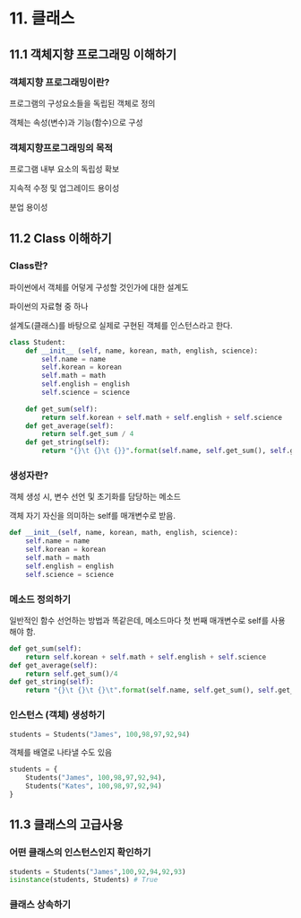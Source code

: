 # 11. 클래스



## 11.1 객체지향 프로그래밍 이해하기



### 객체지향 프로그래밍이란?

프로그램의 구성요소들을 독립된 객체로 정의

객체는 속성(변수)과 기능(함수)으로 구성



### 객체지향프로그래밍의 목적

프로그램 내부 요소의 독립성 확보

지속적 수정 및 업그레이드 용이성

분업 용이성



## 11.2 Class 이해하기

### Class란?

파이썬에서 객체를 어덯게 구성할 것인가에 대한 설계도

파이썬의 자료형 중 하나

설계도(클래스)를 바탕으로 실제로 구현된 객체를 인스턴스라고 한다.

```python
class Student:
	def __init__ (self, name, korean, math, english, science):
		self.name = name
		self.korean = korean
		self.math = math
		self.english = english
		self.science = science
	
	def get_sum(self):
		return self.korean + self.math + self.english + self.science
	def get_average(self):
		return self.get_sum / 4
	def get_string(self):
		return "{}\t {}\t {}}".format(self.name, self.get_sum(), self.get_average())
```



### 생성자란?

객체 생성 시, 변수 선언 및 초기화를 담당하는 메소드

객체 자기 자신을 의미하는 self를 매개변수로 받음.

```python
def __init__(self, name, korean, math, english, science):
	self.name = name
	self.korean = korean
	self.math = math
	self.english = english
	self.science = science
```



### 메소드 정의하기

일반적인 함수 선언하는 방법과 똑같은데, 메소드마다 첫 번째 매개변수로 self를 사용해야 함.

```python
def get_sum(self):
	return self.korean + self.math + self.english + self.science
def get_average(self):
	return self.get_sum()/4
def get_string(self):
	return "{}\t {}\t {}\t".format(self.name, self.get_sum(), self.get_average())
```



### 인스턴스 (객체) 생성하기

```python
students = Students("James", 100,98,97,92,94)
```

객체를 배열로 나타낼 수도 있음

```python
students = {
	Students("James", 100,98,97,92,94),
	Students("Kates", 100,98,97,92,94)
}
```







## 11.3 클래스의 고급사용

### 어떤 클래스의 인스턴스인지 확인하기

```python
students = Students("James",100,92,94,92,93)
isinstance(students, Students) # True
```



### 클래스 상속하기


